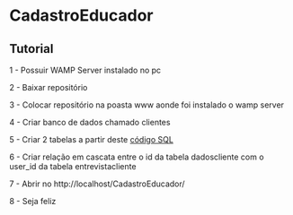 # CadastroEducador

## Tutorial

1 - Possuir WAMP Server instalado no pc

2 - Baixar repositório

3 - Colocar repositório na poasta www aonde foi instalado o wamp server

4 - Criar banco de dados chamado clientes

5 - Criar 2 tabelas a partir deste [código SQL](DataBase.txt)

6 - Criar relação em cascata entre o id da tabela dadoscliente com o user_id da tabela entrevistacliente

7 - Abrir no http://localhost/CadastroEducador/

8 - Seja feliz
